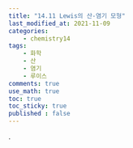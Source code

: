 ```yaml
---
title: "14.11 Lewis의 산-염기 모형"
last_modified_at: 2021-11-09
categories:
    - chemistry14
tags:
    - 화학
    - 산
    - 염기
    - 루이스
comments: true
use_math: true
toc: true
toc_sticky: true
published : false
---
```


.